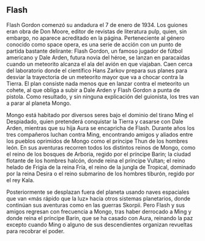 ## Flash

Flash Gordon comenzó su andadura el 7 de enero de 1934. Los guiones eran obra de Don Moore, editor de revistas de literatura pulp, quien, sin embargo, no aparece acreditado en la página. Perteneciente al género conocido como space opera, es una serie de acción con un punto de partida bastante delirante: Flash Gordon, un famoso jugador de fútbol americano y Dale Arden, futura novia del héroe, se lanzan en paracaídas cuando un meteorito alcanza el ala del avión en que viajaban. Caen cerca del laboratorio donde el científico Hans Zarkov prepara sus planes para desviar la trayectoria de un meteorito mayor que va a chocar contra la Tierra. El plan consiste nada menos que en lanzar contra el meteorito un cohete, al que obliga a subir a Dale Arden y Flash Gordon a punta de pistola. Como resultado, y sin ninguna explicación del guionista, los tres van a parar al planeta Mongo.

Mongo está habitado por diversos seres bajo el dominio del tirano Ming el Despiadado, quien pretenderá conquistar la Tierra y casarse con Dale Arden, mientras que su hija Aura se encapricha de Flash. Durante años los tres compañeros luchan contra Ming, encontrando amigos y aliados entre los pueblos oprimidos de Mongo como el príncipe Thun de los hombres león. En sus aventuras recorren todos los distintos reinos de Mongo, como el reino de los bosques de Arboria, regido por el príncipe Barin; la ciudad flotante de los hombres halcón, donde reina el príncipe Vultan; el reino helado de Frigia de la reina Fría, el reino de la jungla de Tropical, dominado por la reina Desira o el reino submarino de los hombres tiburón, regido por el rey Kala.

Posteriormente se desplazan fuera del planeta usando naves espaciales que van «más rápido que la luz» hacia otros sistemas planetarios, donde continúan sus aventuras como en las guerras Skorpii. Pero Flash y sus amigos regresan con frecuencia a Mongo, tras haber derrocado a Ming y donde reina el príncipe Barin, que se ha casado con Aura, reinando la paz excepto cuando Ming o alguno de sus descendientes organizan revueltas para recobrar el poder.
